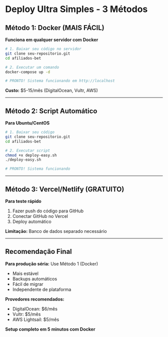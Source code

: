 # Deploy Ultra Simples - 3 Métodos

## Método 1: Docker (MAIS FÁCIL)
**Funciona em qualquer servidor com Docker**

```bash
# 1. Baixar seu código no servidor
git clone seu-repositorio.git
cd afiliados-bet

# 2. Executar um comando
docker-compose up -d

# PRONTO! Sistema funcionando em http://localhost
```

**Custo:** $5-15/mês (DigitalOcean, Vultr, AWS)

---

## Método 2: Script Automático
**Para Ubuntu/CentOS**

```bash
# 1. Baixar seu código
git clone seu-repositorio.git
cd afiliados-bet

# 2. Executar script
chmod +x deploy-easy.sh
./deploy-easy.sh

# PRONTO! Sistema funcionando
```

---

## Método 3: Vercel/Netlify (GRATUITO)
**Para teste rápido**

1. Fazer push do código para GitHub
2. Conectar GitHub no Vercel
3. Deploy automático

**Limitação:** Banco de dados separado necessário

---

## Recomendação Final

**Para produção séria:** Use Método 1 (Docker)
- Mais estável
- Backups automáticos
- Fácil de migrar
- Independente de plataforma

**Provedores recomendados:**
- DigitalOcean: $6/mês
- Vultr: $5/mês  
- AWS Lightsail: $5/mês

**Setup completo em 5 minutos com Docker**